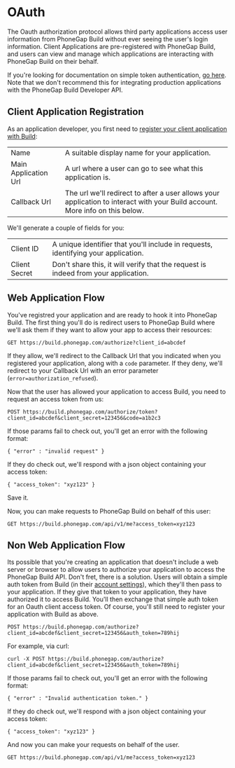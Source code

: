 # OAuth

The Oauth authorization protocol allows third party applications access user information from PhoneGap Build without ever seeing the user's login information. Client Applications are pre-registered with PhoneGap Build, and users can view and manage which applications are interacting with PhoneGap Build on their behalf.

If you're looking for documentation on simple token authentication, [go here](developer_api_authentication.md.html). Note that we don't recommend this for integrating production applications with the PhoneGap Build Developer API.

## Client Application Registration

As an application developer, you first need to [register your client application with Build](https://build.phonegap.com/people/edit):

<table class="table">
  <tr>
    <td>Name</td>
    <td>A suitable display name for your application.</td>
  </tr>
  <tr>
    <td>Main Application Url</td>
    <td>A url where a user can go to see what this application is.</td>
  </tr>
  <tr>
    <td>Callback Url</td>
    <td>The url we'll redirect to after a user allows your application to interact with your Build account. More info on this below.</td>
  </tr>
</table>

We'll generate a couple of fields for you:

<table class="table">
  <tr>
    <td>Client ID</td>
    <td>A unique identifier that you'll include in requests, identifying your application.</td>
  </tr>
  <tr>
    <td>Client Secret</td>
    <td>Don't share this, it will verify that the request is indeed from your application.</td>
  </tr>
</table>

## Web Application Flow

You've registred your application and are ready to hook it into PhoneGap Build. The first thing you'll do is redirect users to PhoneGap Build where we'll ask them if they want to allow your app to access their resources:
    
    GET https://build.phonegap.com/authorize?client_id=abcdef

If they allow, we'll redirect to the Callback Url that you indicated when you registered your application, along with a `code` parameter. If they deny, we'll redirect to your Callback Url with an error parameter (`error=authorization_refused`).

Now that the user has allowed your application to access Build, you need to request an access token from us:

    POST https://build.phonegap.com/authorize/token?client_id=abcdef&client_secret=123456&code=a1b2c3

If those params fail to check out, you'll get an error with the following format:

    { "error" : "invalid request" }

If they do check out, we'll respond with a json object containing your access token:

    { "access_token": "xyz123" }

Save it.

Now, you can make requests to PhoneGap Build on behalf of this user:

    GET https://build.phonegap.com/api/v1/me?access_token=xyz123

## Non Web Application Flow

Its possible that you're creating an application that doesn't include a web server or browser to allow users to authorize your application to access the PhoneGap Build API. Don't fret, there is a solution. Users will obtain a simple auth token from Build (in their [account settings](https://build.phonegap.com/people/edit)), which they'll then pass to your application. If they give that token to your application, they have authorized it to access Build. You'll then exchange that simple auth token for an Oauth client access token. Of course, you'll still need to register your application with Build as above.

    POST https://build.phonegap.com/authorize?client_id=abcdef&client_secret=123456&auth_token=789hij

For example, via curl:
  
    curl -X POST https://build.phonegap.com/authorize?client_id=abcdef&client_secret=123456&auth_token=789hij

If those params fail to check out, you'll get an error with the following format:

    { "error" : "Invalid authentication token." }

If they do check out, we'll respond with a json object containing your access token:

    { "access_token": "xyz123" }

And now you can make your requests on behalf of the user.

    GET https://build.phonegap.com/api/v1/me?access_token=xyz123
